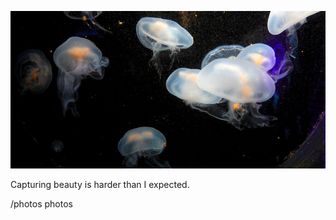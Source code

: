 ![](/public/d558fa7e87a08f23c7538d9fa3567c058dd0b5a9b5d8b455411eda951c5b74d4.jpg)

Capturing beauty is harder than I expected. 

/photos photos